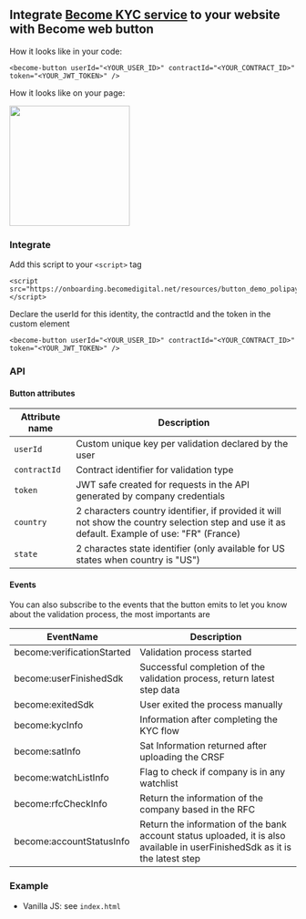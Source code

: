 ## Integrate [Become KYC service](https://becomedigital.net/) to your website with Become web button

How it looks like in your code:

```
<become-button userId="<YOUR_USER_ID>" contractId="<YOUR_CONTRACT_ID>" token="<YOUR_JWT_TOKEN>" />
```

How it looks like on your page:

<img src="https://gist.githubusercontent.com/Tyg0th/15c5131ef7d2b24b9effa97eb45dedce/raw/07a5e1f3e428bd1d32bfe2940591872e1ae1ec2d/become-button-example.jpg" width="211" />


### Integrate

Add this script to your `<script>` tag 

```
<script src="https://onboarding.becomedigital.net/resources/button_demo_polipay.js"></script>
```

Declare the userId for this identity, the contractId and the token in the custom element

```
<become-button userId="<YOUR_USER_ID>" contractId="<YOUR_CONTRACT_ID>" token="<YOUR_JWT_TOKEN>" />
```

### API

#### Button attributes

| Attribute name | Description                                                                                     |
|----------------|-------------------------------------------------------------------------------------------------|
| `userId`     | Custom unique key per validation declared by the user                             |
| `contractId`     | Contract identifier for validation type |
| `token`     | JWT safe created for requests in the API generated by company credentials                             |
| `country`     | 2 characters country identifier, if provided it will not show the country selection step and use it as default. Example of use: "FR" (France)                             |
| `state`     | 2 charactes state identifier (only available for US states when country is "US")                             |


#### Events

You can also subscribe to the events that the button emits to let you know about the validation process, the most importants are

| EventName                  | Description                                     |
|----------------------------|-------------------------------------------------|
| become:verificationStarted | Validation process started                      |
| become:userFinishedSdk     | Successful completion of the validation process, return latest step data |
| become:exitedSdk           | User exited the process manually                |
| become:kycInfo| Information after completing the KYC flow |
| become:satInfo | Sat Information returned after uploading the CRSF |
| become:watchListInfo | Flag to check if company is in any watchlist |
| become:rfcCheckInfo | Return the information of the company based in the RFC |
| become:accountStatusInfo | Return the information of the bank account status uploaded, it is also available in userFinishedSdk as it is the latest step |


### Example

* Vanilla JS: see `index.html`
